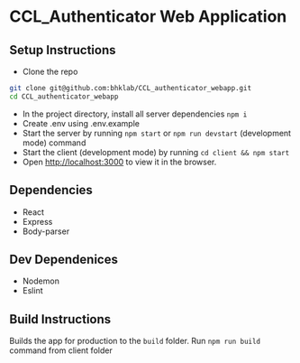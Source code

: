 # CCL_Authenticator Web Application

## Setup Instructions

- Clone the repo
  
```bash
git clone git@github.com:bhklab/CCL_authenticator_webapp.git
cd CCL_authenticator_webapp
```

- In the project directory, install all server dependencies `npm i`
- Create .env using .env.example
- Start the server by running `npm start` or `npm run devstart` (development mode) command
- Start the client (development mode) by running `cd client && npm start`
- Open [http://localhost:3000](http://localhost:3000) to view it in the browser.

## Dependencies

- React
- Express
- Body-parser

## Dev Dependenices

- Nodemon
- Eslint

## Build Instructions

Builds the app for production to the `build` folder. Run `npm run build` command from client folder<br />
